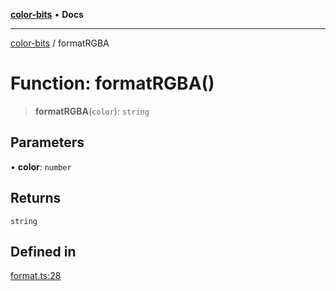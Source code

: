 [**color-bits**](../README.md) • **Docs**

***

[color-bits](../README.md) / formatRGBA

# Function: formatRGBA()

> **formatRGBA**(`color`): `string`

## Parameters

• **color**: `number`

## Returns

`string`

## Defined in

[format.ts:28](https://github.com/romgrk/color-bits/blob/b365b323832db5ef849692fab31824cf62056780/src/format.ts#L28)
